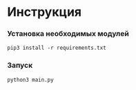 # Инструкция

### Установка необходимых модулей 
`pip3 install -r requirements.txt`
### Запуск
`python3 main.py`

